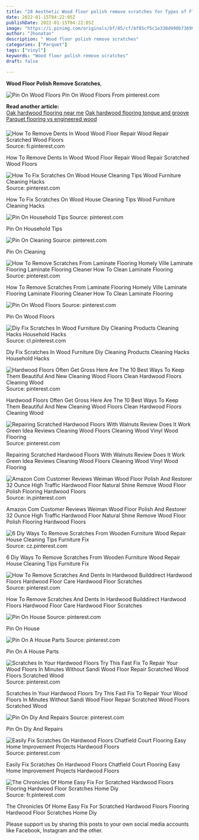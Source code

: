 ```yaml
---
title: "28 Aesthetic Wood floor polish remove scratches for Types of Floor"
date: 2022-01-15T04:22:05Z
publishDate: 2022-01-15T04:22:05Z
image: "https://i.pinimg.com/originals/bf/85/cf/bf85cf5c1e338d990b73699d604a56c8.jpg"
author: "Jhonatan"
description: " Wood floor polish remove scratches"
categories: ["Parquet"]
tags: ["vinyl"]
keywords: "Wood floor polish remove scratches"
draft: false

---
```

<!-- Head tag Code -->
**Wood Floor Polish Remove Scratches**, 

![Pin On Wood Floors](https://i.pinimg.com/originals/b2/d1/7a/b2d17a6164511fbd61a72c1d94b9ce51.png "Pin On Wood Floors")
Pin On Wood Floors From pinterest.com

**Read another article:**  
[Oak hardwood flooring near me](/oak-hardwood-flooring-near-me/)
[Oak hardwood flooring tongue and groove](/oak-hardwood-flooring-tongue-and-groove/)
[Parquet flooring vs engineered wood](/parquet-flooring-vs-engineered-wood/)




### 

 


![How To Remove Dents In Wood Wood Floor Repair Wood Repair Scratched Wood Floors](https://i.pinimg.com/originals/51/59/d6/5159d604d7e0822c98c3d44454589650.jpg "How To Remove Dents In Wood Wood Floor Repair Wood Repair Scratched Wood Floors")
Source: fi.pinterest.com

How To Remove Dents In Wood Wood Floor Repair Wood Repair Scratched Wood Floors  

![How To Fix Scratches On Wood House Cleaning Tips Wood Furniture Cleaning Hacks](https://i.pinimg.com/736x/1d/99/70/1d997029d8f22ba26c054d008093c60d.jpg "How To Fix Scratches On Wood House Cleaning Tips Wood Furniture Cleaning Hacks")
Source: pinterest.com

How To Fix Scratches On Wood House Cleaning Tips Wood Furniture Cleaning Hacks  

![Pin On Household Tips](https://i.pinimg.com/originals/9f/5e/88/9f5e88ad68a1fbc225f5a9aa92642c85.jpg "Pin On Household Tips")
Source: pinterest.com

Pin On Household Tips  

![Pin On Cleaning](https://i.pinimg.com/originals/be/54/16/be54168d98391c91637d97b6525e43b6.png "Pin On Cleaning")
Source: pinterest.com

Pin On Cleaning  

![How To Remove Scratches From Laminate Flooring Homely Ville Laminate Flooring Laminate Flooring Cleaner How To Clean Laminate Flooring](https://i.pinimg.com/736x/d6/11/55/d611555542bad64955cab958981ed977.jpg "How To Remove Scratches From Laminate Flooring Homely Ville Laminate Flooring Laminate Flooring Cleaner How To Clean Laminate Flooring")
Source: pinterest.com

How To Remove Scratches From Laminate Flooring Homely Ville Laminate Flooring Laminate Flooring Cleaner How To Clean Laminate Flooring  

![Pin On Wood Floors](https://i.pinimg.com/originals/b2/d1/7a/b2d17a6164511fbd61a72c1d94b9ce51.png "Pin On Wood Floors")
Source: pinterest.com

Pin On Wood Floors  

![Diy Fix Scratches In Wood Furniture Diy Cleaning Products Cleaning Hacks Household Hacks](https://i.pinimg.com/originals/ef/f1/db/eff1dbd1fe39cfa9d292ebb897d76808.png "Diy Fix Scratches In Wood Furniture Diy Cleaning Products Cleaning Hacks Household Hacks")
Source: cl.pinterest.com

Diy Fix Scratches In Wood Furniture Diy Cleaning Products Cleaning Hacks Household Hacks  

![Hardwood Floors Often Get Gross Here Are The 10 Best Ways To Keep Them Beautiful And New Cleaning Wood Floors Clean Hardwood Floors Cleaning Wood](https://i.pinimg.com/originals/60/c7/63/60c7632c44873f1682512cdb443f6bc7.jpg "Hardwood Floors Often Get Gross Here Are The 10 Best Ways To Keep Them Beautiful And New Cleaning Wood Floors Clean Hardwood Floors Cleaning Wood")
Source: pinterest.com

Hardwood Floors Often Get Gross Here Are The 10 Best Ways To Keep Them Beautiful And New Cleaning Wood Floors Clean Hardwood Floors Cleaning Wood  

![Repairing Scratched Hardwood Floors With Walnuts Review Does It Work Green Idea Reviews Cleaning Wood Floors Cleaning Wood Vinyl Wood Flooring](https://i.pinimg.com/originals/7f/e3/95/7fe395d62461dc9a8891a7ced79cb824.jpg "Repairing Scratched Hardwood Floors With Walnuts Review Does It Work Green Idea Reviews Cleaning Wood Floors Cleaning Wood Vinyl Wood Flooring")
Source: pinterest.com

Repairing Scratched Hardwood Floors With Walnuts Review Does It Work Green Idea Reviews Cleaning Wood Floors Cleaning Wood Vinyl Wood Flooring  

![Amazon Com Customer Reviews Weiman Wood Floor Polish And Restorer 32 Ounce High Traffic Hardwood Floor Natural Shine Remove Wood Floor Polish Flooring Hardwood Floors](https://i.pinimg.com/originals/2d/b3/99/2db399537008f3e68ab11ffdc95232b6.jpg "Amazon Com Customer Reviews Weiman Wood Floor Polish And Restorer 32 Ounce High Traffic Hardwood Floor Natural Shine Remove Wood Floor Polish Flooring Hardwood Floors")
Source: in.pinterest.com

Amazon Com Customer Reviews Weiman Wood Floor Polish And Restorer 32 Ounce High Traffic Hardwood Floor Natural Shine Remove Wood Floor Polish Flooring Hardwood Floors  

![6 Diy Ways To Remove Scratches From Wooden Furniture Wood Repair House Cleaning Tips Furniture Fix](https://i.pinimg.com/originals/58/5e/b3/585eb382fbe177228d6ae854786077fc.jpg "6 Diy Ways To Remove Scratches From Wooden Furniture Wood Repair House Cleaning Tips Furniture Fix")
Source: cz.pinterest.com

6 Diy Ways To Remove Scratches From Wooden Furniture Wood Repair House Cleaning Tips Furniture Fix  

![How To Remove Scratches And Dents In Hardwood Builddirect Hardwood Floors Hardwood Floor Care Hardwood Floor Scratches](https://i.pinimg.com/originals/a4/2f/80/a42f80b5c4c088beb97156e012c3ad14.jpg "How To Remove Scratches And Dents In Hardwood Builddirect Hardwood Floors Hardwood Floor Care Hardwood Floor Scratches")
Source: pinterest.com

How To Remove Scratches And Dents In Hardwood Builddirect Hardwood Floors Hardwood Floor Care Hardwood Floor Scratches  

![Pin On House](https://i.pinimg.com/564x/45/fb/75/45fb7578f8f13445c03b5ea073369064.jpg "Pin On House")
Source: pinterest.com

Pin On House  

![Pin On A House Parts](https://i.pinimg.com/originals/b9/36/32/b936322e0a26bc30188020def98fd8d5.png "Pin On A House Parts")
Source: pinterest.com

Pin On A House Parts  

![Scratches In Your Hardwood Floors Try This Fast Fix To Repair Your Wood Floors In Minutes Without Sandi Wood Floor Repair Scratched Wood Floors Scratched Wood](https://i.pinimg.com/originals/d4/be/62/d4be620976283d0546f2b2c44d0915ca.jpg "Scratches In Your Hardwood Floors Try This Fast Fix To Repair Your Wood Floors In Minutes Without Sandi Wood Floor Repair Scratched Wood Floors Scratched Wood")
Source: pinterest.com

Scratches In Your Hardwood Floors Try This Fast Fix To Repair Your Wood Floors In Minutes Without Sandi Wood Floor Repair Scratched Wood Floors Scratched Wood  

![Pin On Diy And Repairs](https://i.pinimg.com/originals/76/ed/41/76ed41b6d42d9d003bc1b1f6da0d6cd5.jpg "Pin On Diy And Repairs")
Source: pinterest.com

Pin On Diy And Repairs  

![Easily Fix Scratches On Hardwood Floors Chatfield Court Flooring Easy Home Improvement Projects Hardwood Floors](https://i.pinimg.com/originals/23/0d/3d/230d3d8d91adac703ff3fa02867f0a73.jpg "Easily Fix Scratches On Hardwood Floors Chatfield Court Flooring Easy Home Improvement Projects Hardwood Floors")
Source: pinterest.com

Easily Fix Scratches On Hardwood Floors Chatfield Court Flooring Easy Home Improvement Projects Hardwood Floors  

![The Chronicles Of Home Easy Fix For Scratched Hardwood Floors Flooring Hardwood Floor Scratches Home Diy](https://i.pinimg.com/originals/bf/85/cf/bf85cf5c1e338d990b73699d604a56c8.jpg "The Chronicles Of Home Easy Fix For Scratched Hardwood Floors Flooring Hardwood Floor Scratches Home Diy")
Source: fr.pinterest.com

The Chronicles Of Home Easy Fix For Scratched Hardwood Floors Flooring Hardwood Floor Scratches Home Diy  

Please support us by sharing this posts to your own social media accounts like Facebook, Instagram and the other.

